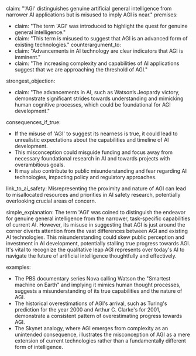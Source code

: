 claim: "'AGI' distinguishes genuine artificial general intelligence from narrower AI applications but is misused to imply AGI is near."
premises:
  - claim: "The term 'AGI' was introduced to highlight the quest for genuine general intelligence."
  - claim: "This term is misused to suggest that AGI is an advanced form of existing technologies."
counterargument_to:
  - claim: "Advancements in AI technology are clear indicators that AGI is imminent."
  - claim: "The increasing complexity and capabilities of AI applications suggest that we are approaching the threshold of AGI."

strongest_objection:
  - claim: "The advancements in AI, such as Watson’s Jeopardy victory, demonstrate significant strides towards understanding and mimicking human cognitive processes, which could be foundational for AGI development."

consequences_if_true:
  - If the misuse of 'AGI' to suggest its nearness is true, it could lead to unrealistic expectations about the capabilities and timeline of AI development.
  - This misconception could misguide funding and focus away from necessary foundational research in AI and towards projects with overambitious goals.
  - It may also contribute to public misunderstanding and fear regarding AI technologies, impacting policy and regulatory approaches.

link_to_ai_safety: Misrepresenting the proximity and nature of AGI can lead to misallocated resources and priorities in AI safety research, potentially overlooking crucial areas of concern.

simple_explanation: The term 'AGI' was coined to distinguish the endeavor for genuine general intelligence from the narrower, task-specific capabilities of current AI. However, its misuse in suggesting that AGI is just around the corner diverts attention from the vast differences between AGI and existing AI technologies. This misunderstanding could skew public perception and investment in AI development, potentially stalling true progress towards AGI. It's vital to recognize the qualitative leap AGI represents over today's AI to navigate the future of artificial intelligence thoughtfully and effectively.

examples:
  - The PBS documentary series Nova calling Watson the "Smartest machine on Earth" and implying it mimics human thought processes, suggests a misunderstanding of its true capabilities and the nature of AGI.
  - The historical overestimations of AGI's arrival, such as Turing's prediction for the year 2000 and Arthur C. Clarke's for 2001, demonstrate a consistent pattern of overestimating progress towards AGI.
  - The Skynet analogy, where AGI emerges from complexity as an unintended consequence, illustrates the misconception of AGI as a mere extension of current technologies rather than a fundamentally different form of intelligence.